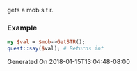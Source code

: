 gets a mob s t r.
### Example

```perl
my $val = $mob->GetSTR();
quest::say($val); # Returns int
```


Generated On 2018-01-15T13:04:48-08:00